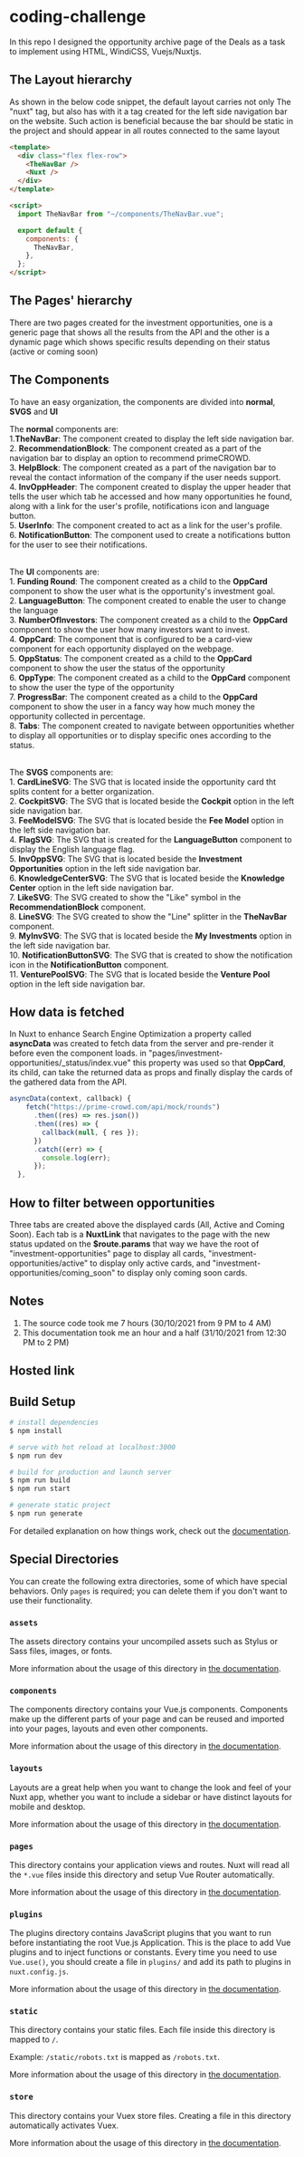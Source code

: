 # coding-challenge

In this repo I designed the opportunity archive page of the Deals as a task to implement using HTML, WindiCSS, Vuejs/Nuxtjs.

## The Layout hierarchy

As shown in the below code snippet, the default layout carries not only The "nuxt" tag, but also has with it a tag created for the left side navigation bar on the website. Such action is beneficial because the bar should be static in the project and should appear in all routes connected to the same layout

```html
<template>
  <div class="flex flex-row">
    <TheNavBar />
    <Nuxt />
  </div>
</template>

<script>
  import TheNavBar from "~/components/TheNavBar.vue";

  export default {
    components: {
      TheNavBar,
    },
  };
</script>
```

## The Pages' hierarchy

There are two pages created for the investment opportunities, one is a generic page that shows all the results from the API and the other is a dynamic page which shows specific results depending on their status (active or coming soon)

## The Components

To have an easy organization, the components are divided into **normal**, **SVGS** and **UI**

The **normal** components are: </br>1.**TheNavBar**: The component created to display the left side navigation bar. </br>2. **RecommendationBlock**: The component created as a part of the navigation bar to display an option to recommend primeCROWD. </br>3. **HelpBlock**: The component created as a part of the navigation bar to reveal the contact information of the company if the user needs support. </br>4. **InvOppHeader**: The component created to display the upper header that tells the user which tab he accessed and how many opportunities he found, along with a link for the user's profile, notifications icon and language button. </br>5. **UserInfo**: The component created to act as a link for the user's profile. </br>6. **NotificationButton**: The component used to create a notifications button for the user to see their notifications.
</br>
</br>

The **UI** components are: </br>1. **Funding Round**: The component created as a child to the **OppCard** component to show the user what is the opportunity's investment goal. </br>2. **LanguageButton**: The component created to enable the user to change the language </br>3. **NumberOfInvestors**: The component created as a child to the **OppCard** component to show the user how many investors want to invest. </br>4. **OppCard**: The component that is configured to be a card-view component for each opportunity displayed on the webpage. </br>5. **OppStatus**: The component created as a child to the **OppCard** component to show the user the status of the opportunity </br>6. **OppType**: The component created as a child to the **OppCard** component to show the user the type of the opportunity </br>7. **ProgressBar**: The component created as a child to the **OppCard** component to show the user in a fancy way how much money the opportunity collected in percentage. </br>8. **Tabs**: The component created to navigate between opportunities whether to display all opportunities or to display specific ones according to the status.
</br>
</br>

The **SVGS** components are: </br>1. **CardLineSVG**: The SVG that is located inside the opportunity card tht splits content for a better organization. </br>2. **CockpitSVG**: The SVG that is located beside the **Cockpit** option in the left side navigation bar. </br>3. **FeeModelSVG**: The SVG that is located beside the **Fee Model** option in the left side navigation bar. </br>4. **FlagSVG**: The SVG that is created for the **LanguageButton** component to display the English language flag. </br>5. **InvOppSVG**: The SVG that is located beside the **Investment Opportunities** option in the left side navigation bar. </br>6. **KnowledgeCenterSVG**: The SVG that is located beside the **Knowledge Center** option in the left side navigation bar. </br>7. **LikeSVG**: The SVG created to show the "Like" symbol in the **RecommendationBlock** component. </br>8. **LineSVG**: The SVG created to show the "Line" splitter in the **TheNavBar** component. </br>9. **MyInvSVG**: The SVG that is located beside the **My Investments** option in the left side navigation bar. </br>10. **NotificationButtonSVG**: The SVG that is created to show the notification icon in the **NotificationButton** component. </br>11. **VenturePoolSVG**: The SVG that is located beside the **Venture Pool** option in the left side navigation bar.

## How data is fetched

In Nuxt to enhance Search Engine Optimization a property called **asyncData** was created to fetch data from the server and pre-render it before even the component loads. in "pages/investment-opportunities/\_status/index.vue" this property was used so that **OppCard**, its child, can take the returned data as props and finally display the cards of the gathered data from the API.

```javascript
asyncData(context, callback) {
    fetch("https://prime-crowd.com/api/mock/rounds")
      .then((res) => res.json())
      .then((res) => {
        callback(null, { res });
      })
      .catch((err) => {
        console.log(err);
      });
  },
```

## How to filter between opportunities

Three tabs are created above the displayed cards (All, Active and Coming Soon). Each tab is a **NuxtLink** that navigates to the page with the new status updated on the **$route.params** that way we have the root of "investment-opportunities" page to display all cards, "investment-opportunities/active" to display only active cards, and "investment-opportunities/coming_soon" to display only coming soon cards.

## Notes

1.  The source code took me 7 hours (30/10/2021 from 9 PM to 4 AM)
2.  This documentation took me an hour and a half (31/10/2021 from 12:30 PM to 2 PM)

## Hosted link

## Build Setup

```bash
# install dependencies
$ npm install

# serve with hot reload at localhost:3000
$ npm run dev

# build for production and launch server
$ npm run build
$ npm run start

# generate static project
$ npm run generate
```

For detailed explanation on how things work, check out the [documentation](https://nuxtjs.org).

## Special Directories

You can create the following extra directories, some of which have special behaviors. Only `pages` is required; you can delete them if you don't want to use their functionality.

### `assets`

The assets directory contains your uncompiled assets such as Stylus or Sass files, images, or fonts.

More information about the usage of this directory in [the documentation](https://nuxtjs.org/docs/2.x/directory-structure/assets).

### `components`

The components directory contains your Vue.js components. Components make up the different parts of your page and can be reused and imported into your pages, layouts and even other components.

More information about the usage of this directory in [the documentation](https://nuxtjs.org/docs/2.x/directory-structure/components).

### `layouts`

Layouts are a great help when you want to change the look and feel of your Nuxt app, whether you want to include a sidebar or have distinct layouts for mobile and desktop.

More information about the usage of this directory in [the documentation](https://nuxtjs.org/docs/2.x/directory-structure/layouts).

### `pages`

This directory contains your application views and routes. Nuxt will read all the `*.vue` files inside this directory and setup Vue Router automatically.

More information about the usage of this directory in [the documentation](https://nuxtjs.org/docs/2.x/get-started/routing).

### `plugins`

The plugins directory contains JavaScript plugins that you want to run before instantiating the root Vue.js Application. This is the place to add Vue plugins and to inject functions or constants. Every time you need to use `Vue.use()`, you should create a file in `plugins/` and add its path to plugins in `nuxt.config.js`.

More information about the usage of this directory in [the documentation](https://nuxtjs.org/docs/2.x/directory-structure/plugins).

### `static`

This directory contains your static files. Each file inside this directory is mapped to `/`.

Example: `/static/robots.txt` is mapped as `/robots.txt`.

More information about the usage of this directory in [the documentation](https://nuxtjs.org/docs/2.x/directory-structure/static).

### `store`

This directory contains your Vuex store files. Creating a file in this directory automatically activates Vuex.

More information about the usage of this directory in [the documentation](https://nuxtjs.org/docs/2.x/directory-structure/store).
